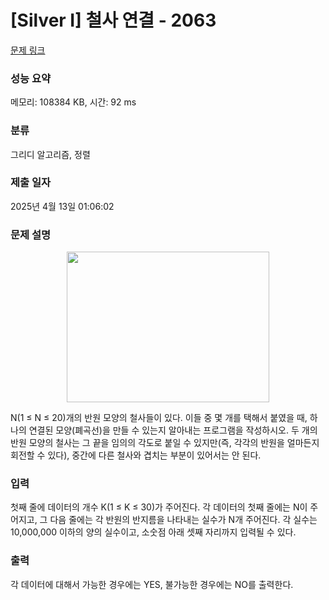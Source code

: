 # [Silver I] 철사 연결 - 2063 

[문제 링크](https://www.acmicpc.net/problem/2063) 

### 성능 요약

메모리: 108384 KB, 시간: 92 ms

### 분류

그리디 알고리즘, 정렬

### 제출 일자

2025년 4월 13일 01:06:02

### 문제 설명

<p style="text-align: center;"><img alt="" height="241" src="https://www.acmicpc.net/JudgeOnline/upload/201007/wire.png" width="324"></p>

<p>N(1 ≤ N ≤ 20)개의 반원 모양의 철사들이 있다. 이들 중 몇 개를 택해서 붙였을 때, 하나의 연결된 모양(폐곡선)을 만들 수 있는지 알아내는 프로그램을 작성하시오. 두 개의 반원 모양의 철사는 그 끝을 임의의 각도로 붙일 수 있지만(즉, 각각의 반원을 얼마든지 회전할 수 있다), 중간에 다른 철사와 겹치는 부분이 있어서는 안 된다.</p>

### 입력 

 <p>첫째 줄에 데이터의 개수 K(1 ≤ K ≤ 30)가 주어진다. 각 데이터의 첫째 줄에는 N이 주어지고, 그 다음 줄에는 각 반원의 반지름을 나타내는 실수가 N개 주어진다. 각 실수는 10,000,000 이하의 양의 실수이고, 소숫점 아래 셋째 자리까지 입력될 수 있다.</p>

### 출력 

 <p>각 데이터에 대해서 가능한 경우에는 YES, 불가능한 경우에는 NO를 출력한다.</p>

